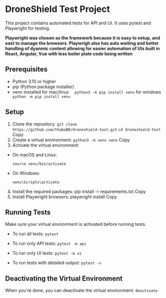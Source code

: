 # DroneShield Test Project

This project contains automated tests for API and UI. It uses pytest and Playwright for testing.

**Playwright was chosen as the framework because it is easy to setup, and east to manage the browsers. Playwrigh also has auto waiting and better handling of dyanmic content allowing for easier automation of UIs built in React, Angular, Vue with less boiler plate code being written**

## Prerequisites

- Python 3.10 or higher
- pip (Python package installer)
- venv installed 
for mac/linux ```  python3 -m pip install venv```
for windows ```  python -m pip install venv```

## Setup

1. Clone the repository:
```git clone https://github.com/thaboBD/droneshield-test.git```
```cd droneshield-test```
Copy
2. Create a virtual environment:
```python3 -m venv venv```
Copy
3. Activate the virtual environment:
- On macOS and Linux:
  ```
  source venv/bin/activate
  ```
- On Windows:
  ```
  venv\Scripts\activate
  ```

4. Install the required packages:
pip install -r requirements.txt
Copy
5. Install Playwright browsers:
playwright install
Copy
## Running Tests

Make sure your virtual environment is activated before running tests.

- To run all tests:
```pytest```
- To run only API tests:
```pytest -m api```

- To run only UI tests:
  ```pytest -m ui```

- To run tests with detailed output:
```pytest -v```

## Deactivating the Virtual Environment

When you're done, you can deactivate the virtual environment:
```deactivate```
